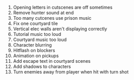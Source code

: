 <!-- REMAINING ISSUES -->

1. Opening letters in cutscenes are off sometimes
2. Remove hunter sound at end
3. Too many cutcenes use prison music
4. Fix one courtyard tile
5. Vertical elec walls aren't displaying correctly
6. Tutorial music too loud
7. Courtyard music too loud
8. Character blurring
9.  Hitflash on blockers
10. Animation on pickups
11. Add escape text in courtyard scenes
12. Add shadows to characters
13. Turn enemies away from player when hit with turn shot
